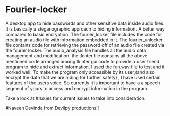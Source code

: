 # Fourier-locker
A desktop app to hide passwords and other sensitive data inside audio files.
It is basically a steganographic approach to hiding information. A better way compared to basic encryption.
The fourier_locker file includes the code for creating an audio file with information embedded in it.
The fourier_unlocker file contains code for retrieving the password off of an audio file created via the fourier locker.
The audio_analysis file handles all the audio data management and modification.
the tkinter file contains all the above mentioned code arranged among tkinter gui code to provide a user friend program to hide and extract information. 
I used the fun.wav file to test and it worked well.
To make the program only accessible by its user,(and also encrypt the data that we are hiding for further safety) , I have used certain features of the users voice. So currently it is important to have a a speech segment of yours to access and encrypt information in the program.

Take a look at #issues for current issues to take into consideration.

#Naveen Devinda from Devilpy productions!!
